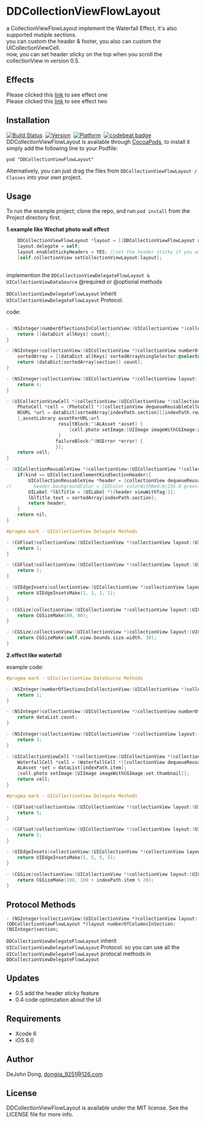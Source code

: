 # DDCollectionViewFlowLayout
a CollectionViewFlowLayout implement the Waterfall Effect, it's also supported mutiple sections.  
you can custom the header & footer, you also can custom the UICollectionViewCell.   
now, you can set header sticky on the top when you scroll the collectionView in version 0.5. 

## Effects
Please clicked this [link](http://ipa-download.qiniudn.com/effect1.gif) to see effect one    
Please clicked this [link](http://ipa-download.qiniudn.com/effect2.gif) to see effect two

## Installation

[![Build Status](https://travis-ci.org/openboy2012/DDCollectionViewFlowLayout.svg?branch=master)](https://travis-ci.org/openboy2012/DDCollectionViewFlowLayout)&nbsp;
[![Version](http://cocoapod-badges.herokuapp.com/v/DDCollectionViewFlowLayout/badge.png)](http://cocoadocs.org/docsets/DDCollectionViewFlowLayout/)&nbsp;
[![Platform](http://cocoapod-badges.herokuapp.com/p/DDCollectionViewFlowLayout/badge.png)](http://cocoadocs.org/docsets/DDCollectionViewFlowLayout/)&nbsp;
[![codebeat badge](https://codebeat.co/badges/3d96e633-e203-410b-b2e4-56d2b176f0f8)](https://codebeat.co/projects/github-com-openboy2012-ddcollectionviewflowlayout-master)   
DDCollectionViewFlowLayout is available through [CocoaPods](http://cocoapods.org), to install
it simply add the following line to your Podfile:

    pod "DDCollectionViewFlowLayout"
Alternatively, you can just drag the files from `DDCollectionViewFlowLayout / Classes` into your own project. 

## Usage

To run the example project; clone the repo, and run `pod install` from the Project directory first.

**1.example like Wechat photo wall effect** 
```objective-c
    DDCollectionViewFlowLayout *layout = [[DDCollectionViewFlowLayout alloc] init];
    layout.delegate = self;
    layout.enableStickyHeaders = YES; //set the header sticky if you want
    [self.collectionView setCollectionViewLayout:layout];
    
```

implemention the `DDCollectionViewDelegateFlowLayout & UICollectionViewDataSource` @required or @optional methods

`DDCollectionViewDelegateFlowLayout` inherit `UICollectionViewDelegateFlowLayout` Protocol.

code:
```objective-c

- (NSInteger)numberOfSectionsInCollectionView:(UICollectionView *)collectionView {
    return [[dataDict allKeys] count];
}

- (NSInteger)collectionView:(UICollectionView *)collectionView numberOfItemsInSection:(NSInteger)section {
    sortedArray = [[dataDict allKeys] sortedArrayUsingSelector:@selector(compare:)];
    return [dataDict[sortedArray[section]] count];
}

- (NSInteger)collectionView:(UICollectionView *)collectionView layout:(DDCollectionViewFlowLayout *)layout numberOfColumnsInSection:(NSInteger)section{
    return 4;
}

- (UICollectionViewCell *)collectionView:(UICollectionView *)collectionView cellForItemAtIndexPath:(NSIndexPath *)indexPath {
    PhotoCell *cell = (PhotoCell *)[collectionView dequeueReusableCellWithReuseIdentifier:@"PhotoCell" forIndexPath:indexPath];
    NSURL *url = dataDict[sortedArray[indexPath.section]][indexPath.row];
    [_assetLibrary assetForURL:url
                   resultBlock:^(ALAsset *asset) {
                       [cell.photo setImage:[UIImage imageWithCGImage:asset.thumbnail]];
                   }
                  failureBlock:^(NSError *error) {
                  }];
    return cell;
}

- (UICollectionReusableView *)collectionView:(UICollectionView *)collectionView viewForSupplementaryElementOfKind:(NSString *)kind atIndexPath:(NSIndexPath *)indexPath{
    if(kind == UICollectionElementKindSectionHeader){
        UICollectionReusableView *header = [collectionView dequeueReusableSupplementaryViewOfKind:UICollectionElementKindSectionHeader withReuseIdentifier:@"header" forIndexPath:indexPath];
//        header.backgroundColor = [UIColor colorWithRed:0/255.0 green:0/255.0 blue:0/255.0 alpha:0.5f];
        UILabel *lblTitle = (UILabel *)[header viewWithTag:2];
        lblTitle.text = sortedArray[indexPath.section];
        return header;
    }
    return nil;
}

#pragma mark - UICollectionView Delegate Methods

- (CGFloat)collectionView:(UICollectionView *)collectionView layout:(UICollectionViewLayout *)collectionViewLayout minimumLineSpacingForSectionAtIndex:(NSInteger)section{
    return 1;
}

- (CGFloat)collectionView:(UICollectionView *)collectionView layout:(UICollectionViewLayout *)collectionViewLayout minimumInteritemSpacingForSectionAtIndex:(NSInteger)section{
    return 1;
}

- (UIEdgeInsets)collectionView:(UICollectionView *)collectionView layout:(UICollectionViewLayout *)collectionViewLayout insetForSectionAtIndex:(NSInteger)section{
    return UIEdgeInsetsMake(1, 1, 1, 1);
}

- (CGSize)collectionView:(UICollectionView *)collectionView layout:(UICollectionViewLayout *)collectionViewLayout sizeForItemAtIndexPath:(NSIndexPath *)indexPath{
    return CGSizeMake(80, 80);
}

- (CGSize)collectionView:(UICollectionView *)collectionView layout:(UICollectionViewLayout *)collectionViewLayout referenceSizeForHeaderInSection:(NSInteger)section{
    return CGSizeMake(self.view.bounds.size.width, 30);
}

```

**2.effect like waterfall**

example code:
```objective-c
#pragma mark - UICollectionView DataSource Methods

- (NSInteger)numberOfSectionsInCollectionView:(UICollectionView *)collectionView {
    return 1;
}

- (NSInteger)collectionView:(UICollectionView *)collectionView numberOfItemsInSection:(NSInteger)section {
    return dataList.count;
}

- (NSInteger)collectionView:(UICollectionView *)collectionView layout:(DDCollectionViewFlowLayout *)layout numberOfColumnsInSection:(NSInteger)section{
    return 3;
}

- (UICollectionViewCell *)collectionView:(UICollectionView *)collectionView cellForItemAtIndexPath:(NSIndexPath *)indexPath {
    WaterfallCell *cell = (WaterfallCell *)[collectionView dequeueReusableCellWithReuseIdentifier:@"PhotoCell" forIndexPath:indexPath];
    ALAsset *set = dataList[indexPath.item];
    [cell.photo setImage:[UIImage imageWithCGImage:set.thumbnail]];
    return cell;
}

#pragma mark - UICollectionView Delegate Methods

- (CGFloat)collectionView:(UICollectionView *)collectionView layout:(UICollectionViewLayout *)collectionViewLayout minimumLineSpacingForSectionAtIndex:(NSInteger)section{
    return 5;
}

- (CGFloat)collectionView:(UICollectionView *)collectionView layout:(UICollectionViewLayout *)collectionViewLayout minimumInteritemSpacingForSectionAtIndex:(NSInteger)section{
    return 5;
}

- (UIEdgeInsets)collectionView:(UICollectionView *)collectionView layout:(UICollectionViewLayout *)collectionViewLayout insetForSectionAtIndex:(NSInteger)section{
    return UIEdgeInsetsMake(5, 5, 5, 5);
}

- (CGSize)collectionView:(UICollectionView *)collectionView layout:(UICollectionViewLayout *)collectionViewLayout sizeForItemAtIndexPath:(NSIndexPath *)indexPath{
    return CGSizeMake(100, 100 + indexPath.item % 20);
}

```

## Protocol Methods

`- (NSInteger)collectionView:(UICollectionView *)collectionView layout:(DDCollectionViewFlowLayout *)layout numberOfColumnsInSection:(NSInteger)section;` 

`DDCollectionViewDelegateFlowLayout` inherit `UICollectionViewDelegateFlowLayout` Protocol. so you can use all the `UICollectionViewDelegateFlowLayout` protocal methods in `DDCollectionViewDelegateFlowLayout`

## Updates

* 0.5 add the header sticky feature
* 0.4 code optimzation about the UI

## Requirements

- Xcode 6
- iOS 6.0

## Author

DeJohn Dong, dongjia_9251@126.com

## License

DDCollectionViewFlowLayout is available under the MIT license. See the LICENSE file for more info.

